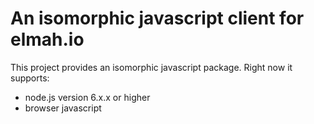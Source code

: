 # An isomorphic javascript client for elmah.io
This project provides an isomorphic javascript package. Right now it supports:
- node.js version 6.x.x or higher
- browser javascript